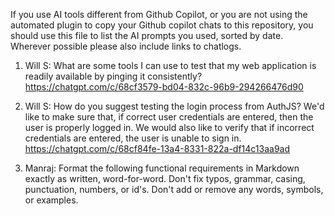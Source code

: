 If you use AI tools different from Github Copilot, or you are not using the automated plugin to copy your Github copilot chats to this repository, you should  use this file to list the AI prompts you used, sorted by date. Wherever possible please also include links to chatlogs.

1. Will S: What are some tools I can use to test that my web application is readily available by pinging it consistently?
https://chatgpt.com/c/68cf3579-bd04-832c-96b9-294266476d90

2. Will S: How do you suggest testing the login process from AuthJS? We'd like to make sure that, if correct user credentials are entered, then the user is properly logged in. We would also like to verify that if incorrect credentials are entered, the user is unable to sign in. 
https://chatgpt.com/c/68cf84fe-13a4-8331-822a-df14c13aa9ad

3. Manraj: Format the following functional requirements in Markdown exactly as written, word-for-word. 
Don't fix typos, grammar, casing, punctuation, numbers, or id's. 
Don't add or remove any words, symbols, or examples. 